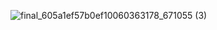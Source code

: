 ![final_605a1ef57b0ef10060363178_671055 (3)](https://user-images.githubusercontent.com/65312637/116789520-462e3780-aa7d-11eb-8761-e97dc7e3aad9.gif)

